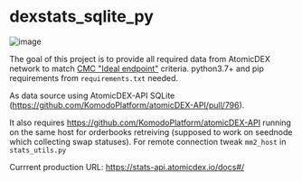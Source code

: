 # dexstats_sqlite_py

![image](https://user-images.githubusercontent.com/24797699/109954887-7030db00-7d14-11eb-9b4d-b384082c0705.png)

The goal of this project is to provide all required data from AtomicDEX network to match [CMC "Ideal endpoint"](https://docs.google.com/document/d/1S4urpzUnO2t7DmS_1dc4EL4tgnnbTObPYXvDeBnukCg/edit#) criteria. python3.7+ and pip requirements from `requirements.txt` needed.

As data source using AtomicDEX-API SQLite (https://github.com/KomodoPlatform/atomicDEX-API/pull/796). 

It also requires https://github.com/KomodoPlatform/atomicDEX-API running on the same host for orderbooks retreiving (supposed to work on seednode which collecting swap statuses). For remote connection tweak `mm2_host` in `stats_utils.py`

Currrent production URL: https://stats-api.atomicdex.io/docs#/
